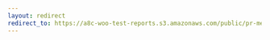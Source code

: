 ```yaml
---
layout: redirect
redirect_to: https://a8c-woo-test-reports.s3.amazonaws.com/public/pr-merge/44304/api/index.html
---
```

